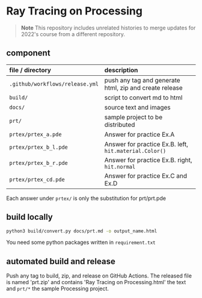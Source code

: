 # Ray Tracing on Processing

> **Note**
> This repository includes unrelated histories to merge updates for 2022's course from a different repository.

## component

| file / directory | description |
|:-|:-|
| `.github/workflows/release.yml` | push any tag and generate html, zip and create release |
| `build/` | script to convert md to html |
| `docs/` | source text and images|
| `prt/` | sample project to be distributed |
| `prtex/prtex_a.pde` | Answer for practice Ex.A |
| `prtex/prtex_b_l.pde` | Answer for practice Ex.B. left, `hit.material.Color()` |
| `prtex/prtex_b_r.pde` | Answer for practice Ex.B. right, `hit.normal` |
| `prtex/prtex_cd.pde` | Answer for practice Ex.C and Ex.D |

Each answer under `prtex/` is only the substitution for prt/prt.pde

## build locally

```sh
python3 build/convert.py docs/prt.md -o output_name.html
```

You need some python packages written in `requirement.txt`

## automated build and release

Push any tag to build, zip, and release on GitHub Actions.
The released file is named 'prt.zip' and contains 'Ray Tracing on Processing.html' the text and `prt/*` the sample Processing project.
